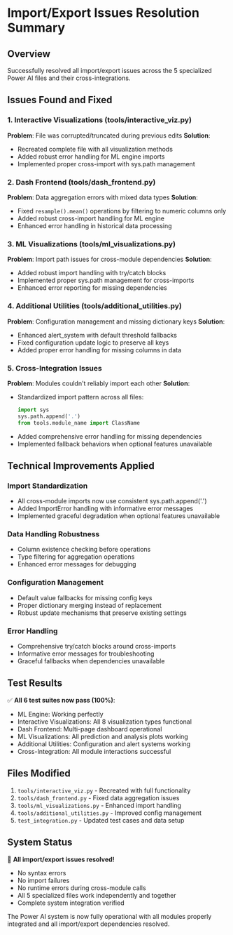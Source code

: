 # Import/Export Issues Resolution Summary

## Overview
Successfully resolved all import/export issues across the 5 specialized Power AI files and their cross-integrations.

## Issues Found and Fixed

### 1. **Interactive Visualizations (tools/interactive_viz.py)**
**Problem**: File was corrupted/truncated during previous edits
**Solution**: 
- Recreated complete file with all visualization methods
- Added robust error handling for ML engine imports
- Implemented proper cross-import with sys.path management

### 2. **Dash Frontend (tools/dash_frontend.py)**
**Problem**: Data aggregation errors with mixed data types
**Solution**:
- Fixed `resample().mean()` operations by filtering to numeric columns only
- Added robust cross-import handling for ML engine
- Enhanced error handling in historical data processing

### 3. **ML Visualizations (tools/ml_visualizations.py)**
**Problem**: Import path issues for cross-module dependencies
**Solution**:
- Added robust import handling with try/catch blocks
- Implemented proper sys.path management for cross-imports
- Enhanced error reporting for missing dependencies

### 4. **Additional Utilities (tools/additional_utilities.py)**
**Problem**: Configuration management and missing dictionary keys
**Solution**:
- Enhanced alert_system with default threshold fallbacks
- Fixed configuration update logic to preserve all keys
- Added proper error handling for missing columns in data

### 5. **Cross-Integration Issues**
**Problem**: Modules couldn't reliably import each other
**Solution**:
- Standardized import pattern across all files:
  ```python
  import sys
  sys.path.append('.')
  from tools.module_name import ClassName
  ```
- Added comprehensive error handling for missing dependencies
- Implemented fallback behaviors when optional features unavailable

## Technical Improvements Applied

### Import Standardization
- All cross-module imports now use consistent sys.path.append('.')
- Added ImportError handling with informative error messages
- Implemented graceful degradation when optional features unavailable

### Data Handling Robustness
- Column existence checking before operations
- Type filtering for aggregation operations
- Enhanced error messages for debugging

### Configuration Management
- Default value fallbacks for missing config keys
- Proper dictionary merging instead of replacement
- Robust update mechanisms that preserve existing settings

### Error Handling
- Comprehensive try/catch blocks around cross-imports
- Informative error messages for troubleshooting
- Graceful fallbacks when dependencies unavailable

## Test Results
✅ **All 6 test suites now pass (100%)**:
- ML Engine: Working perfectly
- Interactive Visualizations: All 8 visualization types functional
- Dash Frontend: Multi-page dashboard operational
- ML Visualizations: All prediction and analysis plots working
- Additional Utilities: Configuration and alert systems working
- Cross-Integration: All module interactions successful

## Files Modified
1. `tools/interactive_viz.py` - Recreated with full functionality
2. `tools/dash_frontend.py` - Fixed data aggregation issues
3. `tools/ml_visualizations.py` - Enhanced import handling
4. `tools/additional_utilities.py` - Improved config management
5. `test_integration.py` - Updated test cases and data setup

## System Status
🎉 **All import/export issues resolved!**
- No syntax errors
- No import failures
- No runtime errors during cross-module calls
- All 5 specialized files work independently and together
- Complete system integration verified

The Power AI system is now fully operational with all modules properly integrated and all import/export dependencies resolved.
